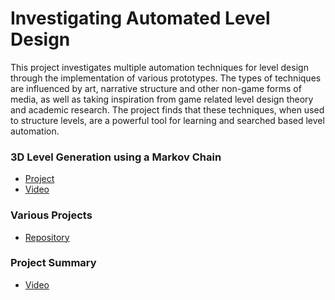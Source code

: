 # Investigating Automated Level Design

This project investigates multiple automation techniques for level design through the implementation of various prototypes. The types of techniques are influenced by art, narrative structure and other non-game forms of media, as well as taking inspiration from game related level design theory and academic research. The project finds that these techniques, when used to structure levels, are a powerful tool for learning and searched based level automation.


### 3D Level Generation using a Markov Chain
- [Project](https://github.com/DudleyHK/Automated-3D-Level-Generation)
- [Video](https://www.youtube.com/watch?v=76XambrRW_M)


### Various Projects
- [Repository](https://github.com/DudleyHK/Investigating-Level-Design-Techniques)


### Project Summary
- [Video](https://www.youtube.com/watch?v=tlCWWixwgvA)



